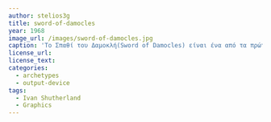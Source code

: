 ```yaml
---
author: stelios3g
title: sword-of-damocles
year: 1968
image_url: /images/sword-of-damocles.jpg
caption: 'Tο Σπαθί του Δαμοκλή(Sword of Damocles) είναι ένα από τα πρώτα συστήματα εικονικής πραγματικότητας που έδινε την δυνατότητα στον χρήστη να δει σε πραγματικό χρόνο αντικείμενα να προβάλονται πάνω στον πραγματικό κόσμο.'
license_url:
license_text:
categories:
  - archetypes
  - output-device
tags:
  - Ivan Shutherland
  - Graphics
---
```

